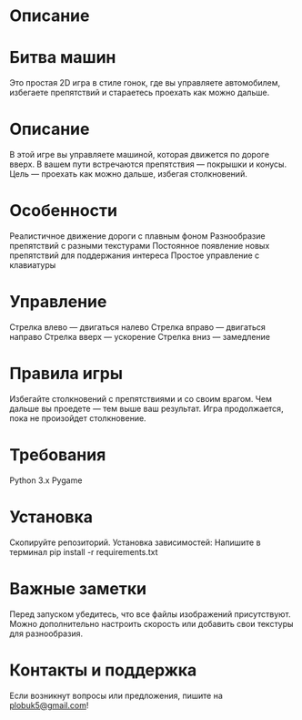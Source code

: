 # Описание
# Битва машин
Это простая 2D игра в стиле гонок, где вы управляете автомобилем, избегаете препятствий и стараетесь проехать как можно дальше.

# Описание
В этой игре вы управляете машиной, которая движется по дороге вверх. В вашем пути встречаются препятствия — покрышки и конусы. Цель — проехать как можно дальше, избегая столкновений.

# Особенности
Реалистичное движение дороги с плавным фоном
Разнообразие препятствий с разными текстурами
Постоянное появление новых препятствий для поддержания интереса
Простое управление с клавиатуры

# Управление
Стрелка влево — двигаться налево
Стрелка вправо — двигаться направо
Стрелка вверх — ускорение
Стрелка вниз — замедление

# Правила игры
Избегайте столкновений с препятствиями и со своим врагом.
Чем дальше вы проедете — тем выше ваш результат.
Игра продолжается, пока не произойдет столкновение.

# Требования
Python 3.x
Pygame

# Установка
Скопируйте репозиторий.
Установка зависимостей:
Напишите в терминал pip install -r requirements.txt

# Важные заметки
Перед запуском убедитесь, что все файлы изображений присутствуют.
Можно дополнительно настроить скорость или добавить свои текстуры для разнообразия.

# Контакты и поддержка
Если возникнут вопросы или предложения, пишите на plobuk5@gmail.com!

